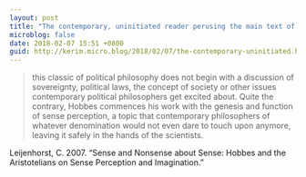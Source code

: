 ```yaml
---
layout: post
title: "The contemporary, uninitiated reader perusing the main text of Leviathan is in for quite a surprise"
microblog: false
date: 2018-02-07 15:51 +0800
guid: http://kerim.micro.blog/2018/02/07/the-contemporary-uninitiated.html
---
```

> this classic of political philosophy does not begin with a discussion of sovereignty, political laws, the concept of society or other issues contemporary political philosophers get excited about. Quite the contrary, Hobbes commences his work with the genesis and function of sense perception, a topic that contemporary philosophers of whatever denomination would not even dare to touch upon anymore, leaving it safely in the hands of the scientists.

Leijenhorst, C. 2007. “Sense and Nonsense about Sense: Hobbes and the Aristotelians on Sense Perception and Imagination.” 
